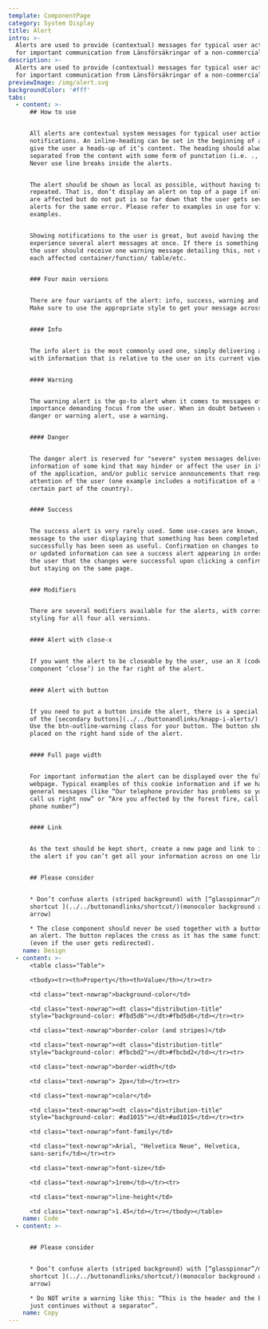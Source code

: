 ```yaml
---
template: ComponentPage
category: System Display
title: Alert
intro: >-
  Alerts are used to provide (contextual) messages for typical user actions and
  for important communication from Länsförsäkringar of a non-commercial nature.
description: >-
  Alerts are used to provide (contextual) messages for typical user actions and
  for important communication from Länsförsäkringar of a non-commercial nature.
previewImage: /img/alert.svg
backgroundColor: '#fff'
tabs:
  - content: >-
      ## How to use


      All alerts are contextual system messages for typical user actions and
      notifications. An inline-heading can be set in the beginning of alerts to
      give the user a heads-up of it’s content. The heading should always be
      separated from the content with some form of punctation (i.e. .,!?- ).
      Never use line breaks inside the alerts.


      The alert should be shown as local as possible, without having to be
      repeated. That is, don’t display an alert on top of a page if only parts
      are affected but do not put is so far down that the user gets several
      alerts for the same error. Please refer to examples in use for visual
      examples.


      Showing notifications to the user is great, but avoid having the user
      experience several alert messages at once. If there is something wrong,
      the user should receive one warning message detailing this, not once for
      each affected container/function/ table/etc.


      ### Four main versions


      There are four variants of the alert: info, success, warning and danger.
      Make sure to use the appropriate style to get your message across.


      #### Info


      The info alert is the most commonly used one, simply delivering a message
      with information that is relative to the user on its current view. 


      #### Warning


      The warning alert is the go-to alert when it comes to messages of
      importance demanding focus from the user. When in doubt between using a
      danger or warning alert, use a warning.


      #### Danger


      The danger alert is reserved for "severe" system messages delivering
      information of some kind that may hinder or affect the user in its usage
      of the application, and/or public service announcements that requires the
      attention of the user (one example includes a notification of a flood in a
      certain part of the country).


      #### Success


      The success alert is very rarely used. Some use-cases are known, where a
      message to the user displaying that something has been completed
      successfully has been seen as useful. Confirmation on changes to settings
      or updated information can see a success alert appearing in order to tell
      the user that the changes were successful upon clicking a confirm button
      but staying on the same page.


      ### Modifiers


      There are several modifiers available for the alerts, with corresponding
      styling for all four all versions.


      #### Alert with close-x


      If you want the alert to be closeable by the user, use an X (code-only
      component ‘close’) in the far right of the alert.


      #### Alert with button


      If you need to put a button inside the alert, there is a special version
      of the [secondary buttons](../../buttonandlinks/knapp-i-alerts/) for this.
      Use the btn-outline-warning class for your button. The button should be
      placed on the right hand side of the alert. 


      #### Full page width


      For important information the alert can be displayed over the full
      webpage. Typical examples of this cookie information and if we have any
      general messages (like “Our telephone provider has problems so you can’t
      call us right now” or “Are you affected by the forest fire, call us at
      phone number”)


      #### Link


      As the text should be kept short, create a new page and link to it from
      the alert if you can’t get all your information across on one line.


      ## Please consider


      * Don’t confuse alerts (striped background) with [“glasspinnar”/modifier
      shortcut ](../../buttonandlinks/shortcut/)(monocolor background and
      arrow) 

      * The close component should never be used together with a button inside
      an alert. The button replaces the cross as it has the same functionality
      (even if the user gets redirected).
    name: Design
  - content: >-
      <table class="Table">

      <tbody><tr><th>Property</th><th>Value</th></tr><tr>

      <td class="text-nowrap">background-color</td>

      <td class="text-nowrap"><dt class="distribution-title"
      style="background-color: #fbd5d6"></dt>#fbd5d6</td></tr><tr>

      <td class="text-nowrap">border-color (and stripes)</td>

      <td class="text-nowrap"><dt class="distribution-title"
      style="background-color: #fbcbd2"></dt>#fbcbd2</td></tr><tr>

      <td class="text-nowrap">border-width</td>

      <td class="text-nowrap"> 2px</td></tr><tr>

      <td class="text-nowrap">color</td>

      <td class="text-nowrap"><dt class="distribution-title"
      style="background-color: #ad1015"></dt>#ad1015</td></tr><tr>

      <td class="text-nowrap">font-family</td>

      <td class="text-nowrap">Arial, "Helvetica Neue", Helvetica,
      sans-serif</td></tr><tr>

      <td class="text-nowrap">font-size</td>

      <td class="text-nowrap">1rem</td></tr><tr>

      <td class="text-nowrap">line-height</td>

      <td class="text-nowrap">1.45</td></tr></tbody></table>
    name: Code
  - content: >-


      ## Please consider


      * Don’t confuse alerts (striped background) with [“glasspinnar”/modifier
      shortcut ](../../buttonandlinks/shortcut/)(monocolor background and
      arrow) 

      * Do NOT write a warning like this: “This is the header and the body text
      just continues without a separator”.
    name: Copy
---
```


